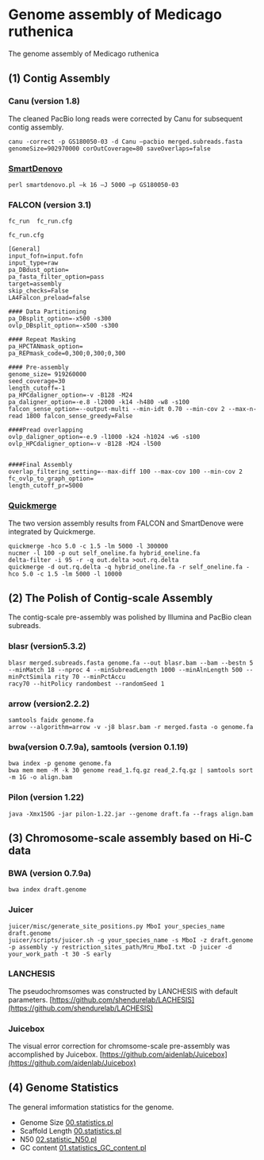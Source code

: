 # Genome assembly of Medicago ruthenica

The genome assembly of Medicago ruthenica 

## (1) Contig Assembly

### Canu (version 1.8)

The cleaned PacBio long reads were corrected by Canu for subsequent contig assembly.  

```
canu -correct -p GS180050-03 -d Canu –pacbio merged.subreads.fasta genomeSize=902970000 corOutCoverage=80 saveOverlaps=false
```

### [SmartDenovo](https://github.com/ruanjue/smartdenovo)

```
perl smartdenovo.pl –k 16 –J 5000 –p GS180050-03
```

### FALCON (version 3.1)

```
fc_run  fc_run.cfg

fc_run.cfg

[General]
input_fofn=input.fofn
input_type=raw
pa_DBdust_option=
pa_fasta_filter_option=pass
target=assembly
skip_checks=False
LA4Falcon_preload=false

#### Data Partitioning
pa_DBsplit_option=-x500 -s300
ovlp_DBsplit_option=-x500 -s300

#### Repeat Masking
pa_HPCTANmask_option=
pa_REPmask_code=0,300;0,300;0,300

#### Pre-assembly
genome_size= 919260000
seed_coverage=30
length_cutoff=-1
pa_HPCdaligner_option=-v -B128 -M24
pa_daligner_option=-e.8 -l2000 -k14 -h480 -w8 -s100
falcon_sense_option=--output-multi --min-idt 0.70 --min-cov 2 --max-n-read 1800 falcon_sense_greedy=False

####Pread overlapping
ovlp_daligner_option=-e.9 -l1000 -k24 -h1024 -w6 -s100
ovlp_HPCdaligner_option=-v -B128 -M24 -l500


####Final Assembly
overlap_filtering_setting=--max-diff 100 --max-cov 100 --min-cov 2
fc_ovlp_to_graph_option=
length_cutoff_pr=5000
```

### [Quickmerge](https://github.com/mahulchak/quickmerge)

The two version assembly results from FALCON and SmartDenove were integrated by Quickmerge.

```
quickmerge -hco 5.0 -c 1.5 -lm 5000 -l 300000
nucmer -l 100 -p out self_oneline.fa hybrid_oneline.fa
delta-filter -i 95 -r -q out.delta >out.rq.delta
quickmerge -d out.rq.delta -q hybrid_oneline.fa -r self_oneline.fa -hco 5.0 -c 1.5 -lm 5000 -l 10000
```


## (2) The Polish of Contig-scale Assembly

The contig-scale pre-assembly was polished by Illumina and PacBio clean subreads.

### blasr (version5.3.2)

```
blasr merged.subreads.fasta genome.fa --out blasr.bam --bam --bestn 5 --minMatch 18 --nproc 4 --minSubreadLength 1000 --minAlnLength 500 --minPctSimila rity 70 --minPctAccu
racy70 --hitPolicy randombest --randomSeed 1
```

### arrow (version2.2.2)

```
samtools faidx genome.fa
arrow --algorithm=arrow -v -j8 blasr.bam -r merged.fasta -o genome.fa
```

### bwa(version 0.7.9a), samtools (version 0.1.19)

```
bwa index -p genome genome.fa
bwa mem mem -M -k 30 genome read_1.fq.gz read_2.fq.gz | samtools sort -m 1G -o align.bam
```

### Pilon (version 1.22)

```
java -Xmx150G -jar pilon-1.22.jar --genome draft.fa --frags align.bam
```


## (3) Chromosome-scale assembly based on Hi-C data

### BWA (version 0.7.9a)

```
bwa index draft.genome
```

### Juicer

```
juicer/misc/generate_site_positions.py MboI your_species_name draft.genome
juicer/scripts/juicer.sh -g your_species_name -s MboI -z draft.genome -p assembly -y restriction_sites_path/Mru_MboI.txt -D juicer -d your_work_path -t 30 -S early
```

### LANCHESIS

The pseudochromsomes was constructed by LANCHESIS with default parameters.
[https://github.com/shendurelab/LACHESIS](https://github.com/shendurelab/LACHESIS)

### Juicebox

The visual error correction for chromsome-scale pre-assembly was accomplished by Juicebox.
[https://github.com/aidenlab/Juicebox](https://github.com/aidenlab/Juicebox)


## (4) Genome Statistics

The general imformation statistics for the genome.

- Genome Size  [00.statistics.pl](https://github.com/yinm2018/Medicago_ruthenica_genome/blob/main/00.genome.statistic/00.statistic.pl)
- Scaffold Length [00.statistics.pl](https://github.com/yinm2018/Medicago_ruthenica_genome/blob/main/00.genome.statistic/00.statistic.pl)
- N50 [02.statistic_N50.pl](https://github.com/yinm2018/Medicago_ruthenica_genome/blob/main/00.genome.statistic/02.statistic_N50.pl)
- GC content [01.statistics_GC_content.pl](https://github.com/yinm2018/Medicago_ruthenica_genome/blob/main/00.genome.statistic/01.statistic_GC_content.pl)
